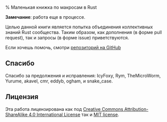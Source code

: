 % Маленькая книжка по макросам в Rust

**Замечание**: работа еще в процессе.

Целью данной книги является попытка объединения коллективных знаний Rust сообщества.  Таким образом, как дополнения  (в форме pull request), так и запросы (в форме issue) приветствуются.

Если хочешь помочь, смотри [репозиторий на GitHub](https://github.com/DanielKeep/tlborm/)

## Спасибо

Спасибо за предолжения и исправления: IcyFoxy, Rym, TheMicroWorm, Yurume, akavel, cmr, eddyb, ogham, и snake_case.

## Лицензия

Эта работа лицензирована как под [Creative Commons Attribution-ShareAlike 4.0 International License](http://creativecommons.org/licenses/by-sa/4.0/) так и [MIT license](http://opensource.org/licenses/MIT).

